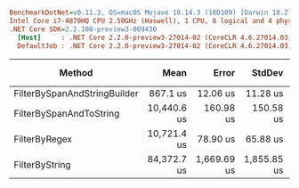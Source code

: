 ``` ini

BenchmarkDotNet=v0.11.3, OS=macOS Mojave 10.14.3 (18D109) [Darwin 18.2.0]
Intel Core i7-4870HQ CPU 2.50GHz (Haswell), 1 CPU, 8 logical and 4 physical cores
.NET Core SDK=2.2.100-preview3-009430
  [Host]     : .NET Core 2.2.0-preview3-27014-02 (CoreCLR 4.6.27014.03, CoreFX 4.6.27014.02), 64bit RyuJIT
  DefaultJob : .NET Core 2.2.0-preview3-27014-02 (CoreCLR 4.6.27014.03, CoreFX 4.6.27014.02), 64bit RyuJIT


```
|                       Method |        Mean |       Error |      StdDev | Rank | Gen 0/1k Op | Gen 1/1k Op | Gen 2/1k Op | Allocated Memory/Op |
|----------------------------- |------------:|------------:|------------:|-----:|------------:|------------:|------------:|--------------------:|
| FilterBySpanAndStringBuilder |    867.1 us |    12.06 us |    11.28 us |    1 |    385.7422 |    385.7422 |    385.7422 |              1.7 MB |
|      FilterBySpanAndToString | 10,440.6 us |   160.98 us |   150.58 us |    2 |  14968.7500 |  14578.1250 |  14546.8750 |             57.9 MB |
|                FilterByRegex | 10,721.4 us |    78.90 us |    65.88 us |    3 |   1906.2500 |   1750.0000 |   1265.6250 |             7.96 MB |
|               FilterByString | 84,372.7 us | 1,669.69 us | 1,855.85 us |    4 |  63833.3333 |  61333.3333 |  61166.6667 |           253.66 MB |
